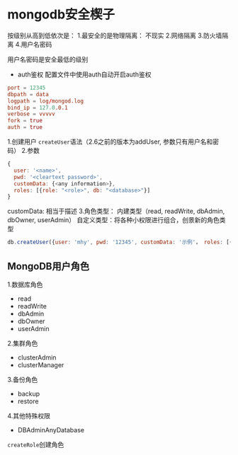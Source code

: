 # mongodb安全楔子
按级别从高到低依次是：
1.最安全的是物理隔离： 不现实
2.网络隔离
3.防火墙隔离
4.用户名密码

用户名密码是安全最低的级别

- auth鉴权
配置文件中使用auth自动开启auth鉴权
```conf
port = 12345
dbpath = data
logpath = log/mongod.log
bind_ip = 127.0.0.1
verbose = vvvvv
fork = true
auth = true
```
1.创建用户
`createUser`语法（2.6之前的版本为addUser, 参数只有用户名和密码）
2.参数
```js
{
  user: '<name>',
  pwd: '<cleartext password>',
  customData: {<any information>},
  roles: [{role: "<role>", db: "<database>"}]
}
```
customData: 相当于描述
3.角色类型：
内建类型（read, readWrite, dbAdmin, dbOwner, userAdmin）
自定义类型：将各种小权限进行组合，创景新的角色类型
```js
db.createUser({user: 'mhy', pwd: '12345', customData: '示例'， roles: [{role: 'userAdmin', db: 'admin'}, {role: 'read', db: 'test'}]})
```

## MongoDB用户角色

1.数据库角色
- read
- readWrite
- dbAdmin
- dbOwner
- userAdmin

2.集群角色
- clusterAdmin
- clusterManager

3.备份角色
- backup
- restore

4.其他特殊权限
- DBAdminAnyDatabase

`createRole`创建角色


